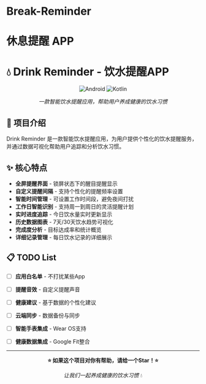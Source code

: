
# Break-Reminder
休息提醒 APP
=======
# 💧 Drink Reminder - 饮水提醒APP

<div align="center">

![Android](https://img.shields.io/badge/Android-3DDC84?style=for-the-badge&logo=android&logoColor=white)
![Kotlin](https://img.shields.io/badge/kotlin-%237F52FF.svg?style=for-the-badge&logo=kotlin&logoColor=white)

*一款智能饮水提醒应用，帮助用户养成健康的饮水习惯*

</div>

## 📱 项目介绍

Drink Reminder 是一款智能饮水提醒应用，为用户提供个性化的饮水提醒服务，并通过数据可视化帮助用户追踪和分析饮水习惯。


## ✨ 核心特点
- **全屏提醒界面** - 锁屏状态下的醒目提醒显示
- **自定义提醒间隔** - 支持个性化的提醒频率设置
- **智能时间管理** - 可设置工作时间段，避免夜间打扰
- **工作日智能识别** - 支持周一到周日的灵活提醒计划
- **实时进度追踪** - 今日饮水量实时更新显示
- **历史数据图表** - 7天/30天饮水趋势可视化
- **完成度分析** - 目标达成率和统计概览
- **详细记录管理** - 每日饮水记录的详细展示


## 📋 TODO List

- [ ] **应用白名单** - 不打扰某些App
- [ ] **提醒音效** - 自定义提醒声音
- [ ] **健康建议** - 基于数据的个性化建议
- [ ] **云端同步** - 数据备份与同步
- [ ] **智能手表集成** - Wear OS支持
- [ ] **健康数据集成** - Google Fit整合



---

<div align="center">

**⭐ 如果这个项目对你有帮助，请给一个Star！⭐**

*让我们一起养成健康的饮水习惯* 💧

</div> 

